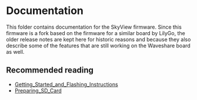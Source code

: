 # Documentation

This folder contains documentation for the SkyView firmware. Since this firmware is a fork based on the firmware for a similar board by LilyGo, the older release notes are kept here for historic reasons and because they also describe some of the features that are still working on the Waveshare board as well.

## Recommended reading

- [Getting_Started_and_Flashing_Instructions](Getting_Started_and_Flashing_Instructions.MD)
- [Preparing_SD_Card](Preparing_SD_Card.md)

